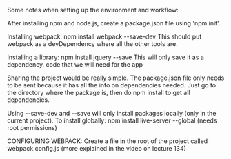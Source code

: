 Some notes when setting up the environment and workflow:

After installing npm and node.js, create a package.json file using 'npm init'.

Installing webpack: npm install webpack --save-dev
This should put webpack as a devDependency where all the other tools are.

Installing a library: npm install jquery --save
This will only save it as a dependency, code that we will need for the app

Sharing the project would be really simple. The package.json file only needs to be sent because it has all the info on dependencies needed. Just go to the directory where the package is, then do npm install to get all dependencies.

Using --save-dev and --save will only install packages locally (only in the current project). To install globally: npm install live-server --global (needs root permissions)

CONFIGURING WEBPACK:
Create a file in the root of the project called webpack.config.js (more explained in the video on lecture 134)
